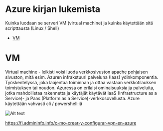# Azure kirjan lukemista
Kuinka luodaan se serveri VM (virtual machine) ja kuinka käytettään sitä scripttausta (Linux / Shell)

- [VM](#VM)

# VM
Virtual machine - leikisti voisi luoda verkkosivuston apache pohjaisen sivuston, mitä esim. Azuren infrakstuuri palveluna (Iaas) ydinkomponentia. Työskentelyssä, joka laajentaa toiminnan ja ottaa vastaan verkkotilauksen toimistuksen tai noudon. Azuressa on erilaisi ominaisuuksia ja palveluita, jotka mahdollistaa rakennetta ja käytäjät käytävät IaaS (Infrastructure as a Service)- ja Paas (Platform as a Service)-verkkosovellusta. Azure käytettään vahvasti cli / powershell:iä

![Alt text](images/azure-mv-1.PNG?raw=true "None")


https://fi.admininfo.info/c-mo-crear-y-configurar-vpn-en-azure

